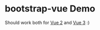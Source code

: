 # bootstrap-vue Demo

Should work both for [Vue 2](https://bootstrap-vue-3.netlify.app/vue2) and [Vue 3](https://bootstrap-vue-3.netlify.app/vue3) :)
